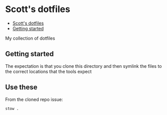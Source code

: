 # Scott's dotfiles

<!--toc:start-->
- [Scott's dotfiles](#scotts-dotfiles)
- [Getting started](#getting-started)
<!--toc:end-->

My collection of dotfiles

## Getting started

The expectation is that you clone this directory and then symlink the files
to the correct locations that the tools expect

## Use these

From the cloned repo issue:

```shell
stow .
```

